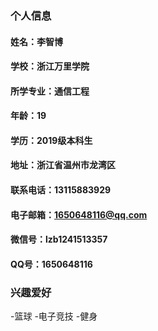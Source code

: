 ### 个人信息
#### 姓名：李智博
#### 学校：浙江万里学院
#### 所学专业：通信工程
#### 年龄：19
#### 学历：2019级本科生
#### 地址：浙江省温州市龙湾区
#### 联系电话：13115883929
#### 电子邮箱：1650648116@qq.com
#### 微信号：lzb1241513357
#### QQ号：1650648116

### 兴趣爱好
-篮球
-电子竞技
-健身



